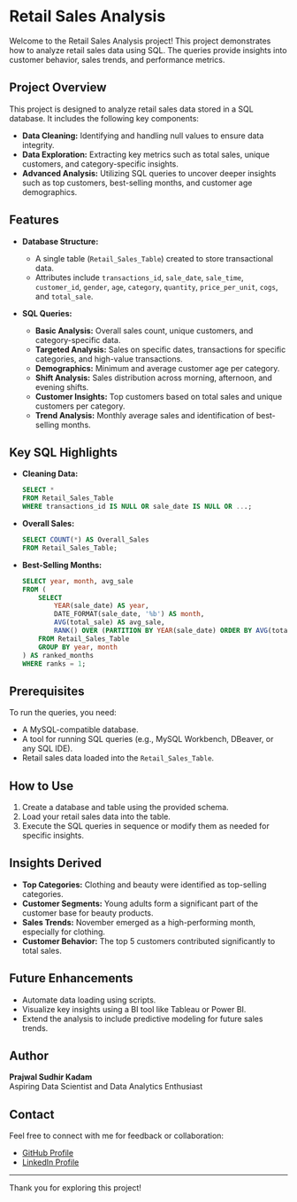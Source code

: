 # Retail Sales Analysis

Welcome to the Retail Sales Analysis project! This project demonstrates how to analyze retail sales data using SQL. The queries provide insights into customer behavior, sales trends, and performance metrics.

## Project Overview
This project is designed to analyze retail sales data stored in a SQL database. It includes the following key components:
- **Data Cleaning:** Identifying and handling null values to ensure data integrity.
- **Data Exploration:** Extracting key metrics such as total sales, unique customers, and category-specific insights.
- **Advanced Analysis:** Utilizing SQL queries to uncover deeper insights such as top customers, best-selling months, and customer age demographics.

## Features
- **Database Structure:**
  - A single table (`Retail_Sales_Table`) created to store transactional data.
  - Attributes include `transactions_id`, `sale_date`, `sale_time`, `customer_id`, `gender`, `age`, `category`, `quantity`, `price_per_unit`, `cogs`, and `total_sale`.

- **SQL Queries:**
  - **Basic Analysis:** Overall sales count, unique customers, and category-specific data.
  - **Targeted Analysis:** Sales on specific dates, transactions for specific categories, and high-value transactions.
  - **Demographics:** Minimum and average customer age per category.
  - **Shift Analysis:** Sales distribution across morning, afternoon, and evening shifts.
  - **Customer Insights:** Top customers based on total sales and unique customers per category.
  - **Trend Analysis:** Monthly average sales and identification of best-selling months.

## Key SQL Highlights
- **Cleaning Data:**
  ```sql
  SELECT * 
  FROM Retail_Sales_Table
  WHERE transactions_id IS NULL OR sale_date IS NULL OR ...;
  ```
- **Overall Sales:**
  ```sql
  SELECT COUNT(*) AS Overall_Sales 
  FROM Retail_Sales_Table;
  ```
- **Best-Selling Months:**
  ```sql
  SELECT year, month, avg_sale
  FROM (
      SELECT 
          YEAR(sale_date) AS year,
          DATE_FORMAT(sale_date, '%b') AS month,
          AVG(total_sale) AS avg_sale,
          RANK() OVER (PARTITION BY YEAR(sale_date) ORDER BY AVG(total_sale) DESC) AS ranks
      FROM Retail_Sales_Table
      GROUP BY year, month
  ) AS ranked_months
  WHERE ranks = 1;
  ```

## Prerequisites
To run the queries, you need:
- A MySQL-compatible database.
- A tool for running SQL queries (e.g., MySQL Workbench, DBeaver, or any SQL IDE).
- Retail sales data loaded into the `Retail_Sales_Table`.

## How to Use
1. Create a database and table using the provided schema.
2. Load your retail sales data into the table.
3. Execute the SQL queries in sequence or modify them as needed for specific insights.

## Insights Derived
- **Top Categories:** Clothing and beauty were identified as top-selling categories.
- **Customer Segments:** Young adults form a significant part of the customer base for beauty products.
- **Sales Trends:** November emerged as a high-performing month, especially for clothing.
- **Customer Behavior:** The top 5 customers contributed significantly to total sales.

## Future Enhancements
- Automate data loading using scripts.
- Visualize key insights using a BI tool like Tableau or Power BI.
- Extend the analysis to include predictive modeling for future sales trends.

## Author
**Prajwal Sudhir Kadam**  
Aspiring Data Scientist and Data Analytics Enthusiast  

## Contact
Feel free to connect with me for feedback or collaboration:
- [GitHub Profile](https://github.com/yourusername)
- [LinkedIn Profile](https://www.linkedin.com/in/prajwal-kadam-/)

---
Thank you for exploring this project!
